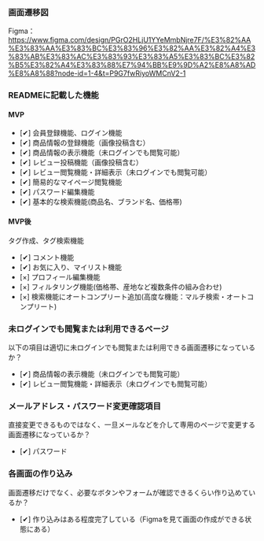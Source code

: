 ### 画面遷移図
Figma：https://www.figma.com/design/PGrO2HLjU1YYeMmbNjre7F/%E3%82%AA%E3%83%AA%E3%83%BC%E3%83%96%E3%82%AA%E3%82%A4%E3%83%AB%E3%83%AC%E3%83%93%E3%83%A5%E3%83%BC%E3%82%B5%E3%82%A4%E3%83%88%E7%94%BB%E9%9D%A2%E8%A8%AD%E8%A8%88?node-id=1-4&t=P9G7fwRiyoWMCnV2-1

### READMEに記載した機能
#### MVP
- [✔︎] 会員登録機能、ログイン機能
- [✔︎] 商品情報の登録機能（画像投稿含む）
- [✔︎] 商品情報の表示機能（未ログインでも閲覧可能）
- [✔︎] レビュー投稿機能（画像投稿含む）
- [✔︎] レビュー閲覧機能・詳細表示（未ログインでも閲覧可能）
- [✔︎] 簡易的なマイページ閲覧機能
- [✔︎] パスワード編集機能
- [✔︎] 基本的な検索機能(商品名、ブランド名、価格帯)

#### MVP後
 タグ作成、タグ検索機能
- [✔︎] コメント機能
- [✔︎] お気に入り、マイリスト機能
- [×] プロフィール編集機能
- [×] フィルタリング機能(価格帯、産地など複数条件の組み合わせ)
- [×] 検索機能にオートコンプリート追加(高度な機能：マルチ検索・オートコンプリート)

### 未ログインでも閲覧または利用できるページ
以下の項目は適切に未ログインでも閲覧または利用できる画面遷移になっているか？
- [✔︎] 商品情報の表示機能（未ログインでも閲覧可能）
- [✔︎] レビュー閲覧機能・詳細表示（未ログインでも閲覧可能）

### メールアドレス・パスワード変更確認項目
直接変更できるものではなく、一旦メールなどを介して専用のページで変更する画面遷移になっているか？
- [✔︎] パスワード

### 各画面の作り込み
画面遷移だけでなく、必要なボタンやフォームが確認できるくらい作り込めているか？
- [✔︎] 作り込みはある程度完了している（Figmaを見て画面の作成ができる状態にある）
